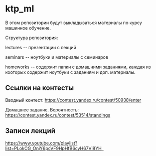 # ktp_ml

В этом репозитории будут выкладываться материалы по курсу машинное обучение.


Структура репозитория:

lectures -- презентации с лекций

seminars -- ноутбуки и материалы с семинаров

homeworks -- содержит папки с домашними заданиями, каждая из кооторых содержит ноутбуки с заданиям и доп. материалы.


## Ссылки на контесты

Вводный контест: https://contest.yandex.ru/contest/50938/enter

Домашнее задание. Вероятность: https://contest.yandex.ru/contest/53514/standings


## Записи лекций

https://www.youtube.com/playlist?list=PLokCG_OnjY6pcVF9HpHfB6cyH67Vl8YH_
